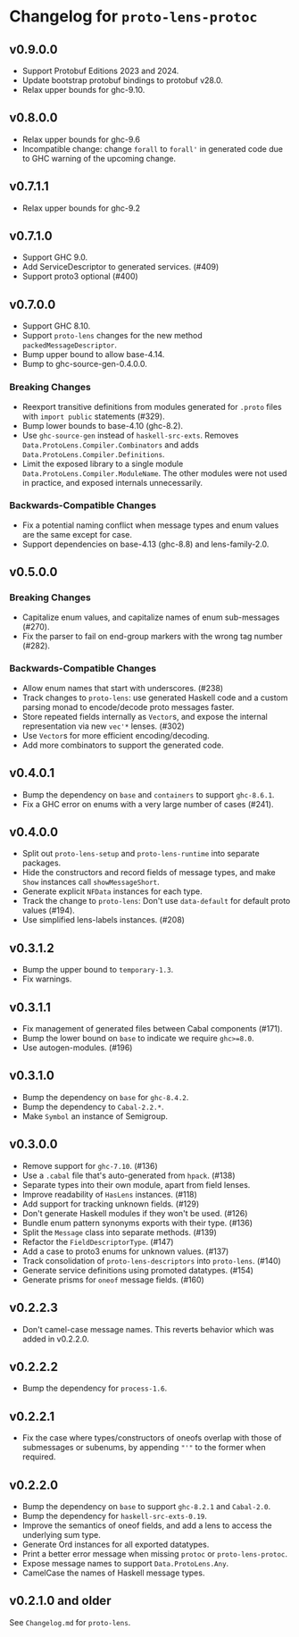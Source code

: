 # Changelog for `proto-lens-protoc`

## v0.9.0.0
- Support Protobuf Editions 2023 and 2024.
- Update bootstrap protobuf bindings to protobuf v28.0.
- Relax upper bounds for ghc-9.10.

## v0.8.0.0
- Relax upper bounds for ghc-9.6
- Incompatible change: change `forall` to `forall'` in generated code
  due to GHC warning of the upcoming change.

## v0.7.1.1
- Relax upper bounds for ghc-9.2

## v0.7.1.0
- Support GHC 9.0.
- Add ServiceDescriptor to generated services. (#409)
- Support proto3 optional (#400)

## v0.7.0.0
- Support GHC 8.10.
- Support `proto-lens` changes for the new method `packedMessageDescriptor`.
- Bump upper bound to allow base-4.14.
- Bump to ghc-source-gen-0.4.0.0.

### Breaking Changes
- Reexport transitive definitions from modules generated for `.proto` files
  with `import public` statements (#329).
- Bump lower bounds to base-4.10 (ghc-8.2).
- Use `ghc-source-gen` instead of `haskell-src-exts`.  Removes
  `Data.ProtoLens.Compiler.Combinators` and adds
  `Data.ProtoLens.Compiler.Definitions`.
- Limit the exposed library to a single module
  `Data.ProtoLens.Compiler.ModuleName`.  The other modules were not
  used in practice, and exposed internals unnecessarily.

### Backwards-Compatible Changes
- Fix a potential naming conflict when message types and enum values
  are the same except for case.
- Support dependencies on base-4.13 (ghc-8.8) and lens-family-2.0.

## v0.5.0.0

### Breaking Changes
- Capitalize enum values, and capitalize names of enum sub-messages (#270).
- Fix the parser to fail on end-group markers with the wrong tag number (#282).

### Backwards-Compatible Changes
- Allow enum names that start with underscores. (#238)
- Track changes to `proto-lens`: use generated Haskell code and a custom
  parsing monad to encode/decode proto messages faster.
- Store repeated fields internally as `Vector`s, and expose the internal
  representation via new `vec'*` lenses. (#302)
- Use `Vector`s for more efficient encoding/decoding.
- Add more combinators to support the generated code.

## v0.4.0.1
- Bump the dependency on `base` and `containers` to support `ghc-8.6.1`.
- Fix a GHC error on enums with a very large number of cases (#241).

## v0.4.0.0
- Split out `proto-lens-setup` and `proto-lens-runtime` into separate
  packages.
- Hide the constructors and record fields of message types, and make `Show`
  instances call `showMessageShort`.
- Generate explicit `NFData` instances for each type.
- Track the change to `proto-lens`: Don't use `data-default` for
  default proto values (#194).
- Use simplified lens-labels instances. (#208)

## v0.3.1.2
- Bump the upper bound to `temporary-1.3`.
- Fix warnings.

## v0.3.1.1
- Fix management of generated files between Cabal components (#171).
- Bump the lower bound on `base` to indicate we require `ghc>=8.0`.
- Use autogen-modules. (#196)

## v0.3.1.0
- Bump the dependency on `base` for `ghc-8.4.2`.
- Bump the dependency to `Cabal-2.2.*`.
- Make `Symbol` an instance of Semigroup.

## v0.3.0.0
- Remove support for `ghc-7.10`. (#136)
- Use a `.cabal` file that's auto-generated from `hpack`. (#138)
- Separate types into their own module, apart from field lenses.
- Improve readability of `HasLens` instances. (#118)
- Add support for tracking unknown fields. (#129)
- Don't generate Haskell modules if they won't be used. (#126)
- Bundle enum pattern synonyms exports with their type. (#136)
- Split the `Message` class into separate methods. (#139)
- Refactor the `FieldDescriptorType`. (#147)
- Add a case to proto3 enums for unknown values. (#137)
- Track consolidation of `proto-lens-descriptors` into `proto-lens`. (#140)
- Generate service definitions using promoted datatypes. (#154)
- Generate prisms for `oneof` message fields. (#160)

## v0.2.2.3
- Don't camel-case message names.  This reverts behavior which was added
  in v0.2.2.0.

## v0.2.2.2
- Bump the dependency for `process-1.6`.

## v0.2.2.1
- Fix the case where types/constructors of oneofs overlap with those of
  submessages or subenums, by appending `"'"` to the former when required.

## v0.2.2.0
- Bump the dependency on `base` to support `ghc-8.2.1` and `Cabal-2.0`.
- Bump the dependency for `haskell-src-exts-0.19`.
- Improve the semantics of oneof fields, and add a lens to access the
  underlying sum type.
- Generate Ord instances for all exported datatypes.
- Print a better error message when missing `protoc` or `proto-lens-protoc`.
- Expose message names to support `Data.ProtoLens.Any`.
- CamelCase the names of Haskell message types.

## v0.2.1.0 and older
See `Changelog.md` for `proto-lens`.

